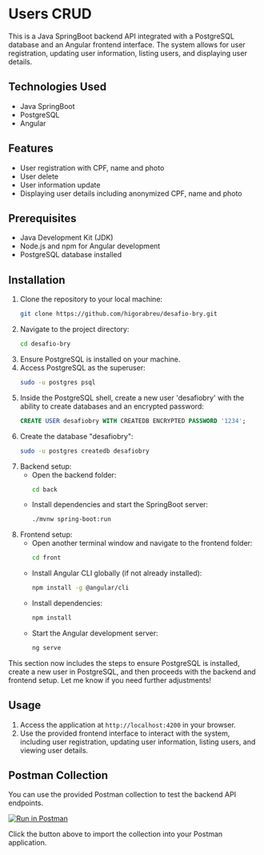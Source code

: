 # Users CRUD

This is a Java SpringBoot backend API integrated with a PostgreSQL database and an Angular frontend interface. The system allows for user registration, updating user information, listing users, and displaying user details.

## Technologies Used

- Java SpringBoot
- PostgreSQL
- Angular

## Features

- User registration with CPF, name and photo
- User delete
- User information update
- Displaying user details including anonymized CPF, name and photo

## Prerequisites

- Java Development Kit (JDK)
- Node.js and npm for Angular development
- PostgreSQL database installed

## Installation

1. Clone the repository to your local machine:
   ```bash
   git clone https://github.com/higorabreu/desafio-bry.git
   ```
2. Navigate to the project directory:
   ```bash
   cd desafio-bry
   ```
3. Ensure PostgreSQL is installed on your machine.
4. Access PostgreSQL as the superuser:
   ```bash
   sudo -u postgres psql
   ```
5. Inside the PostgreSQL shell, create a new user 'desafiobry' with the ability to create databases and an encrypted password:
   ```sql
   CREATE USER desafiobry WITH CREATEDB ENCRYPTED PASSWORD '1234';
   ```
6. Create the database "desafiobry":
   ```bash
   sudo -u postgres createdb desafiobry
   ```
7. Backend setup:
   - Open the backend folder:
     ```bash
     cd back
     ```
   - Install dependencies and start the SpringBoot server:
     ```bash
     ./mvnw spring-boot:run
     ```
8. Frontend setup:
   - Open another terminal window and navigate to the frontend folder:
     ```bash
     cd front
     ```
   - Install Angular CLI globally (if not already installed):
     ```bash
     npm install -g @angular/cli
     ```
   - Install dependencies:
     ```bash
     npm install
     ```
   - Start the Angular development server:
     ```bash
     ng serve
     ```

This section now includes the steps to ensure PostgreSQL is installed, create a new user in PostgreSQL, and then proceeds with the backend and frontend setup. Let me know if you need further adjustments!
## Usage

1. Access the application at `http://localhost:4200` in your browser.
2. Use the provided frontend interface to interact with the system, including user registration, updating user information, listing users, and viewing user details.

## Postman Collection

You can use the provided Postman collection to test the backend API endpoints.

[![Run in Postman](https://run.pstmn.io/button.svg)]([https://www.getpostman.com/collections/your-postman-collection-link](https://www.postman.com/dark-robot-470395/workspace/higor-abreu/collection/28919232-9356cc51-1727-4446-81fd-7816e501e07e?action=share&creator=28919232))

Click the button above to import the collection into your Postman application.
